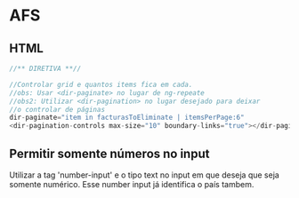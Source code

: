 # AFS

## HTML

```csharp
//** DIRETIVA **//

//Controlar grid e quantos items fica em cada.
//obs: Usar <dir-paginate> no lugar de ng-repeate
//obs2: Utilizar <dir-pagination> no lugar desejado para deixar 
//o controlar de páginas
dir-paginate="item in facturasToEliminate | itemsPerPage:6"
<dir-pagination-controls max-size="10" boundary-links="true"></dir-pagination-controls>
```

## Permitir somente números no input

Utilizar a tag 'number-input' e o tipo text no input em que deseja que seja somente numérico. Esse number input já identifica o país tambem.


